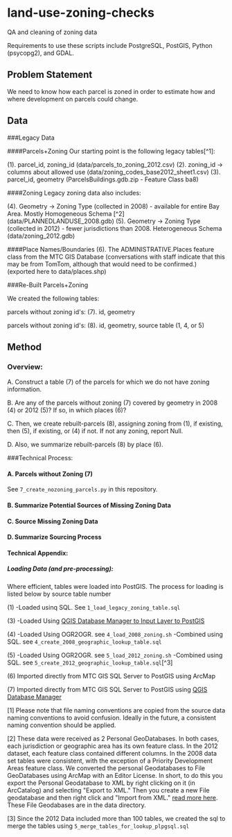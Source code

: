 # land-use-zoning-checks
QA and cleaning of zoning data

Requirements to use these scripts include PostgreSQL, PostGIS, Python (psycopg2), and GDAL. 

## Problem Statement

We need to know how each parcel is zoned in order to estimate how and where development on parcels could change. 

## Data 

###Legacy Data

####Parcels+Zoning
Our starting point is the following legacy tables[^1]:

(1). parcel_id, zoning_id (data/parcels_to_zoning_2012.csv)
(2). zoning_id -> columns about allowed use (data/zoning_codes_base2012_sheet1.csv)
(3). parcel_id, geometry (ParcelsBuildings.gdb.zip - Feature Class ba8)

####Zoning
Legacy zoning data also includes:

(4). Geometry -> Zoning Type (collected in 2008) - available for entire Bay Area. Mostly Homogeneous Schema [^2] 
(data/PLANNEDLANDUSE_2008.gdb)
(5). Geometry -> Zoning Type (collected in 2012) - fewer jurisdictions than 2008. Heterogeneous Schema 
(data/zoning_2012.gdb)

####Place Names/Boundaries
(6). The ADMINISTRATIVE.Places feature class from the MTC GIS Database (conversations with staff indicate that this may be from TomTom, although that would need to be confirmed.) (exported here to data/places.shp)

###Re-Built Parcels+Zoning

We created the following tables:

parcels without zoning id's:
(7). id, geometry

parcels without zoning id's:
(8). id, geometry, source table (1, 4, or 5)

## Method

### Overview:

A. Construct a table (7) of the parcels for which we do not have zoning information. 

B. Are any of the parcels without zoning (7) covered by geometry in 2008 (4) or 2012 (5)? If so, in which places (6)? 

C. Then, we create rebuilt-parcels (8), assigning zoning from (1), if existing, then (5), if existing, or (4) if not. If not any zoning, report Null. 

D. Also, we summarize rebuilt-parcels (8) by place (6).

###Technical Process:

#### A. Parcels without Zoning (7) 
See `7_create_nozoning_parcels.py` in this repository.

#### B. Summarize Potential Sources of Missing Zoning Data

#### C. Source Missing Zoning Data

#### D. Summarize Sourcing Process

#### Technical Appendix:

##### Loading Data (and pre-processing):
Where efficient, tables were loaded into PostGIS. The process for loading is listed below by source table number

(1)
-Loaded usinq SQL. See `1_load_legacy_zoning_table.sql`

(3) 
-Loaded Using [QGIS Database Manager to Input Layer to PostGIS](http://docs.qgis.org/2.0/en/docs/training_manual/databases/db_manager.html#importing-data-into-a-database-with-db-manager) 

(4) 
-Loaded Using OGR2OGR. see `4_load_2008_zoning.sh`
-Combined using SQL. see `4_create_2008_geographic_lookup_table.sql`

(5) 
-Loaded Using OGR2OGR. see `5_load_2012_zoning.sh`
-Combined using SQL. see `5_create_2012_geographic_lookup_table.sql`[^3]

(6) Imported directly from MTC GIS SQL Server to PostGIS using ArcMap

(7) Imported directly from MTC GIS SQL Server to PostGIS using [QGIS Database Manager](http://docs.qgis.org/2.0/en/docs/training_manual/databases/db_manager.html#importing-data-into-a-database-with-db-manager)

[1] Please note that file naming conventions are copied from the source data naming conventions to avoid confusion. Ideally in the future, a consistent naming convention should be applied.

[2] These data were received as 2 Personal GeoDatabases. In both cases, each jurisdiction or geographic area has its own feature class. In the 2012 dataset, each feature class contained different columns. In the 2008 data set tables were consistent, with the exception of a Priority Development Areas feature class. We converted the personal Geodatabases to File GeoDatabases using ArcMap with an Editor License. In short, to do this you export the Personal Geodatabase to XML by right clicking on it (in ArcCatalog) and selecting "Export to XML." Then you create a new File geodatabase and then right click and "Import from XML." [read more here](http://help.arcgis.com/en/arcgisdesktop/10.0/help/index.html#//003n00000032000000). These File Geodabases are in the data directory. 

[3] Since the 2012 Data included more than 100 tables, we created the sql to merge the tables using `5_merge_tables_for_lookup_plpgsql.sql`
